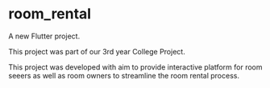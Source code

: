 # room_rental

A new Flutter project.

This project was part of our 3rd year College Project. 

This project was developed with aim to provide interactive platform for room seeers as well as room owners to streamline the room rental process.

